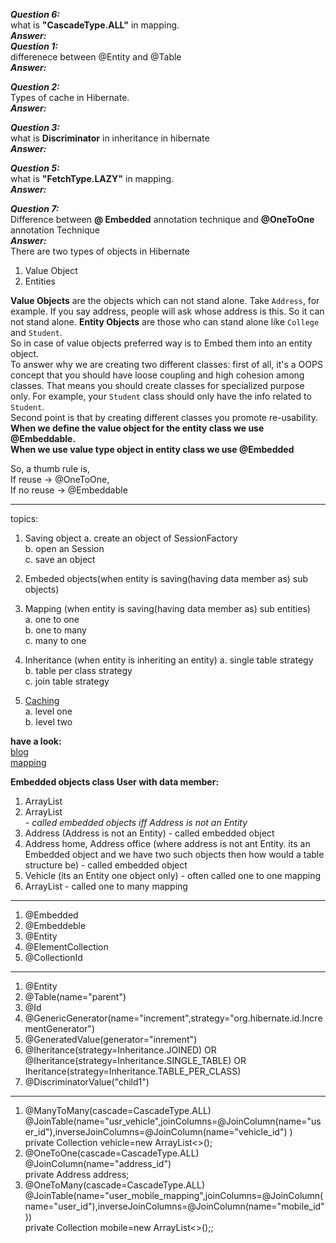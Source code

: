 
***Question 6:***   
what is **"CascadeType.ALL"** in mapping.  
***Answer:***   
***Question 1:***  
differenece between @Entity and @Table  
***Answer:***  

***Question 2:***   
Types of cache in Hibernate.  
***Answer:***   

***Question 3:***   
what is **Discriminator** in inheritance in hibernate  
***Answer:***   

***Question 5:***   
what is **"FetchType.LAZY"** in mapping.  
***Answer:***   

***Question 7:***   
Difference between **@ Embedded** annotation technique and **@OneToOne** annotation Technique  
***Answer:***   
There are two types of objects in Hibernate  
1. Value Object  
2. Entities  
  
**Value Objects** are the objects which can not stand alone. Take `Address`, for example. If you say address, people will ask whose address is this. So it can not stand alone.
**Entity Objects** are those who can stand alone like `College` and `Student`.   
So in case of value objects preferred way is to Embed them into an entity object.   
To answer why we are creating two different classes: first of all, it's a OOPS concept that you should have loose coupling and high cohesion among classes. That means you should create classes for specialized purpose only. For example, your `Student` class should only have the info related to `Student`.  
Second point is that by creating different classes you promote re-usability.  
**When we define the value object for the entity class we use @Embeddable.**  
**When we use value type object in entity class we use @Embedded**  

So, a thumb rule is,   
If reuse -> @OneToOne,  
If no reuse -> @Embeddable  

-----------------------
topics:  
1. Saving object
    a. create an object of SessionFactory   
    b. open an Session  
    c. save an object  
    
1. Embeded objects(when entity is saving(having data member as) sub objects)    
2. Mapping (when entity is saving(having data member as) sub entities)   
    a. one to one  
    b. one to many  
    c. many to one  
3. Inheritance (when entity is inheriting an entity)
    a. single table strategy  
    b. table per class strategy  
    c. join table strategy  
4. [Caching](https://github.com/PiyushMittl/hibernate-framework-bloglinks/blob/master/Caching.pdf)  
    a. level one  
    b. level two  
    
    
    
    
**have a look:**  
[blog](https://github.com/PiyushMittl/hibernate-framework-bloglinks)    
[mapping](https://dzone.com/articles/hibernate-mapping)  

**Embedded objects class User with data member:**
1. ArrayList<String>  
2. ArrayList<Address> - called embedded objects iff Address is not an Entity  
3. Address (Address is not an Entity) - called embedded object  
4. Address home, Address office (where address is not ant Entity. its an Embedded object and we have two such objects then how would a table structure be) - called embedded object  
5. Vehicle (its an Entity one object only) - often called one to one mapping  
6. ArrayList<Vehicle> - called one to many mapping  

----
1. @Embedded  
2. @Embeddeble  
3. @Entity  
4. @ElementCollection  
5. @CollectionId  
----  
1. @Entity  
2. @Table(name="parent")   
3. @Id  
4. @GenericGenerator(name="increment",strategy="org.hibernate.id.IncrementGenerator")  
5. @GeneratedValue(generator="inrement")  
4. @Iheritance(strategy=Inheritance.JOINED) OR @Iheritance(strategy=Inheritance.SINGLE_TABLE) OR Iheritance(strategy=Inheritance.TABLE_PER_CLASS)  
6. @DiscriminatorValue("child1")
----
1. @ManyToMany(cascade=CascadeType.ALL)  
   @JoinTable(name="usr_vehicle",joinColumns=@JoinColumn(name="user_id"),inverseJoinColumns=@JoinColumn(name="vehicle_id") )  
   private Collection<Vehicle> vehicle=new ArrayList<>();  
2. @OneToOne(cascade=CascadeType.ALL)  
   @JoinColumn(name="address_id")  
   private Address address;  
3. @OneToMany(cascade=CascadeType.ALL)  
   @JoinTable(name="user_mobile_mapping",joinColumns=@JoinColumn(name="user_id"),inverseJoinColumns=@JoinColumn(name="mobile_id"))  
   private Collection<Mobile> mobile=new ArrayList<>();;  

